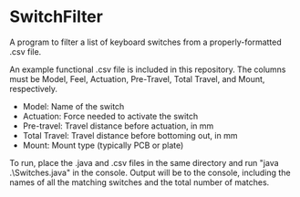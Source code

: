 # SwitchFilter
A program to filter a list of keyboard switches from a properly-formatted .csv file.

An example functional .csv file is included in this repository. The columns must be Model, Feel, Actuation, Pre-Travel, Total Travel, and Mount, respectively.

* Model: Name of the switch
* Actuation: Force needed to activate the switch
* Pre-travel: Travel distance before actuation, in mm
* Total Travel: Travel distance before bottoming out, in mm
* Mount: Mount type (typically PCB or plate)

To run, place the .java and .csv files in the same directory and run "java .\Switches.java" in the console. Output will be to the console, including the names of all the matching switches and the total number of matches.